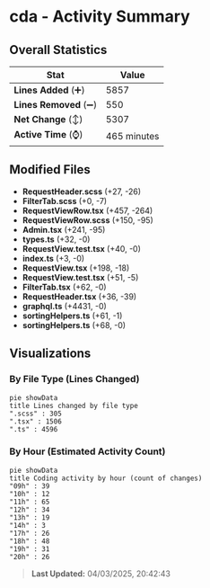 # cda - Activity Summary 

## Overall Statistics

| Stat                   | Value                                                             |
| ---------------------- | ----------------------------------------------------------------- |
| **Lines Added** (➕)   | 5857                                          |
| **Lines Removed** (➖) | 550                                        |
| **Net Change** (↕)    | 5307                |
| **Active Time** (⌚)   | 465 minutes |


## Modified Files
- **RequestHeader.scss** (+27, -26)
- **FilterTab.scss** (+0, -7)
- **RequestViewRow.tsx** (+457, -264)
- **RequestViewRow.scss** (+150, -95)
- **Admin.tsx** (+241, -95)
- **types.ts** (+32, -0)
- **RequestView.test.tsx** (+40, -0)
- **index.ts** (+3, -0)
- **RequestView.tsx** (+198, -18)
- **RequestView.test.tsx** (+51, -5)
- **FilterTab.tsx** (+62, -0)
- **RequestHeader.tsx** (+36, -39)
- **graphql.ts** (+4431, -0)
- **sortingHelpers.ts** (+61, -1)
- **sortingHelpers.ts** (+68, -0)

## Visualizations

### By File Type (Lines Changed)

```mermaid
pie showData
title Lines changed by file type
".scss" : 305
".tsx" : 1506
".ts" : 4596
```

### By Hour (Estimated Activity Count)

```mermaid
pie showData
title Coding activity by hour (count of changes)
"09h" : 39
"10h" : 12
"11h" : 65
"12h" : 34
"13h" : 19
"14h" : 3
"17h" : 26
"18h" : 48
"19h" : 31
"20h" : 26
```


> **Last Updated:** 04/03/2025, 20:42:43